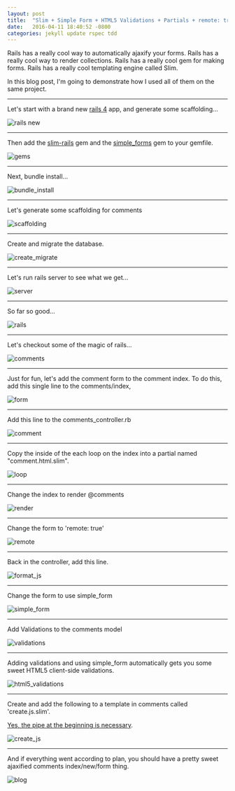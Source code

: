 ```yaml
---
layout: post
title:  "Slim + Simple Form + HTML5 Validations + Partials + remote: true"
date:   2016-04-11 18:40:52 -0800
categories: jekyll update rspec tdd
---
```


Rails has a really cool way to automatically ajaxify your forms.
Rails has a really cool way to render collections.
Rails has a really cool gem for making forms.
Rails has a really cool templating engine called Slim.

In this blog post, I'm going to demonstrate how I used all of them on the same project.

--------------------------------------------------------------------------------------

Let's start with a brand new [rails 4][rails] app, and generate some scaffolding...

![rails new](/imgs/rails_new.png)

--------------------------------------------------------------------------------------

Then add the [slim-rails][slim] gem and the [simple_forms][forms] gem to your gemfile.

![gems](/imgs/gems.png)

--------------------------------------------------------------------------------------

Next, bundle install...

![bundle_install](/imgs/bundle_install.png)

--------------------------------------------------------------------------------------

Let's generate some scaffolding for comments

![scaffolding](/imgs/scaffolding.png)

--------------------------------------------------------------------------------------

Create and migrate the database.

![create_migrate](/imgs/create_migrate.png)

--------------------------------------------------------------------------------------

Let's run rails server to see what we get...

![server](/imgs/server.png)

--------------------------------------------------------------------------------------

So far so good...

![rails](/imgs/rails.png)

--------------------------------------------------------------------------------------

Let's checkout some of the magic of rails...

![comments](/imgs/comments.png)

--------------------------------------------------------------------------------------

Just for fun, let's add the comment form to the comment index.
To do this, add this single line to the comments/index,

![form](/imgs/form.png)

--------------------------------------------------------------------------------------

Add this line to the comments_controller.rb

![comment](/imgs/comment.png)

--------------------------------------------------------------------------------------

Copy the inside of the each loop on the index into a partial named "comment.html.slim".

![loop](/imgs/loop.png)

--------------------------------------------------------------------------------------

Change the index to render @comments

![render](/imgs/render.png)

--------------------------------------------------------------------------------------

Change the form to 'remote: true'

![remote](/imgs/remote.png)

--------------------------------------------------------------------------------------

Back in the controller, add this line.

![format_js](/imgs/format_js.png)

--------------------------------------------------------------------------------------

Change the form to use simple_form

![simple_form](/imgs/simple_form.png)

--------------------------------------------------------------------------------------

Add Validations to the comments model

![validations](/imgs/validations.png)

--------------------------------------------------------------------------------------

Adding validations and using simple_form automatically gets you some sweet HTML5 client-side validations.

![html5_validations](/imgs/html5_validations.png)

--------------------------------------------------------------------------------------

Create and add the following to a template in comments called 'create.js.slim'.

[Yes, the pipe at the beginning is necessary][escape].

![create_js](/imgs/create_js.png)

--------------------------------------------------------------------------------------

And if everything went according to plan, you should have a pretty sweet ajaxified comments index/new/form thing.


![blog](/imgs/blog.gif)



[rails]:  http://www.rubyonrails.com
[slim]:   https://github.com/slim-template/slim-rails
[forms]:  https://github.com/plataformatec/simple_form
[escape]: http://www.rubydoc.info/gems/slim/frames#Text_content
